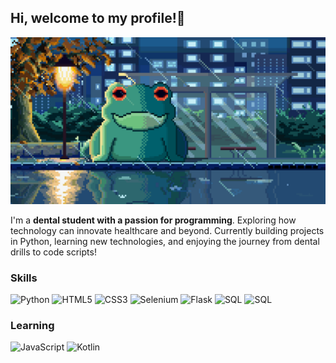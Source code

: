## Hi, welcome to my profile!👋 

![Frog Waiting for the Bus](https://raw.githubusercontent.com/PixulMonk/PixulMonk/main/By%20the%20Bus.gif)

I'm a **dental student with a passion for programming**. Exploring how technology can innovate healthcare and beyond. Currently building projects in Python, learning new technologies, and enjoying the journey from dental drills to code scripts!


### Skills
<p align="left">
   <img src="https://cdn.jsdelivr.net/gh/devicons/devicon/icons/python/python-original.svg" alt="Python" width="50" height="50">
   <img src="https://cdn.jsdelivr.net/gh/devicons/devicon/icons/html5/html5-original.svg" alt="HTML5" width="50" height="50">
   <img src="https://cdn.jsdelivr.net/gh/devicons/devicon/icons/css3/css3-original.svg" alt="CSS3" width="50" height="50">
   <img src="https://cdn.jsdelivr.net/gh/devicons/devicon/icons/selenium/selenium-original.svg" alt="Selenium" width="50" height="50">
   <img src="https://cdn.jsdelivr.net/gh/devicons/devicon/icons/flask/flask-original.svg" alt="Flask" width="50" height="50">
   <img src="https://cdn.jsdelivr.net/gh/devicons/devicon@latest/icons/azuresqldatabase/azuresqldatabase-original.svg" alt="SQL" width="50" height="50">
   <img src="https://cdn.jsdelivr.net/gh/devicons/devicon@latest/icons/sqlalchemy/sqlalchemy-original.svg" alt="SQL" width="50" height="50">
</p>

### Learning
<p align="left">
   <img src="https://cdn.jsdelivr.net/gh/devicons/devicon/icons/javascript/javascript-original.svg" alt="JavaScript" width="50" height="50">
   <img src="https://cdn.jsdelivr.net/gh/devicons/devicon/icons/kotlin/kotlin-original.svg" alt="Kotlin" width="50" height="50">
</p>
